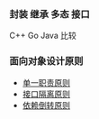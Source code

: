 
### 封装 继承 多态 接口

C++ Go Java 比较


### 面向对象设计原则

* [单一职责原则](单一职责原则.md)
* [接口隔离原则](接口隔离原则.md)
* [依赖倒转原则](依赖倒转原则.md)
